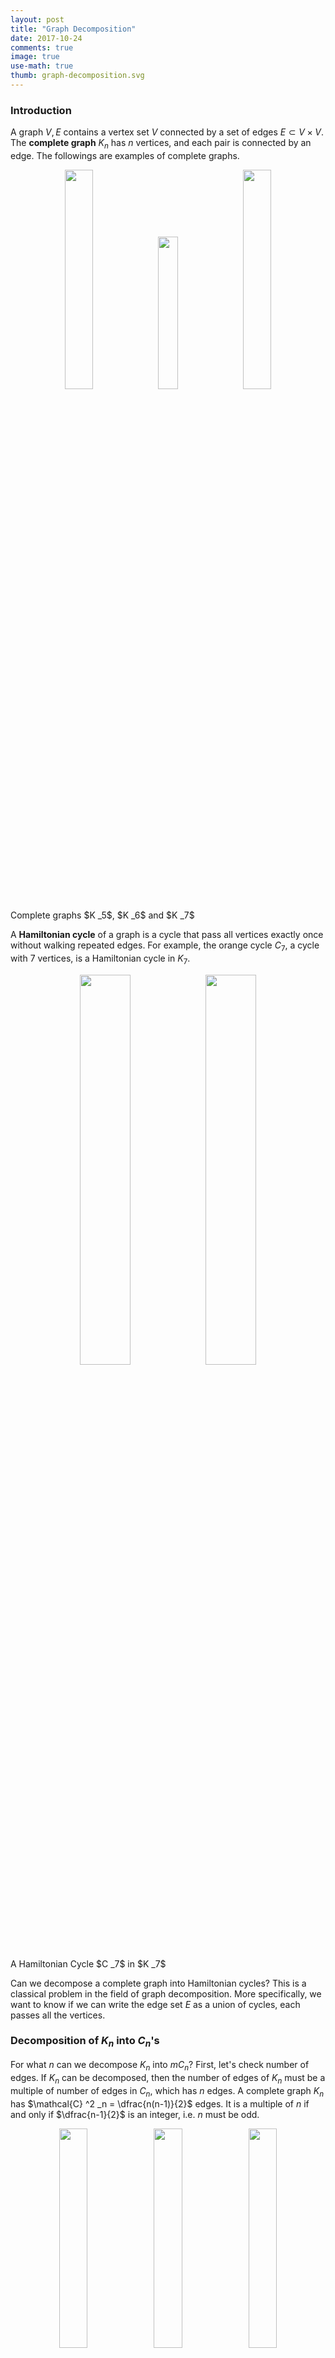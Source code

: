 ```yaml
---
layout: post
title: "Graph Decomposition"
date: 2017-10-24
comments: true
image: true
use-math: true
thumb: graph-decomposition.svg
---
```


### Introduction

A graph $V, E$ contains a vertex set $V$ connected by a set of edges $E \subset V \times V$. The **complete graph** $K _n$ has $n$ vertices, and each pair is connected by an edge. The followings are examples of complete graphs. 

<div style="text-align:center">
    <img src="{{ site.baseurl }}/assets/images/blog/2017-10-24-graph-decomposition/fig-k5.svg" width="30%">
    <img src="{{ site.baseurl }}/assets/images/blog/2017-10-24-graph-decomposition/fig-k6.svg" width="25%">
    <img src="{{ site.baseurl }}/assets/images/blog/2017-10-24-graph-decomposition/fig-k7.svg" width="30%">
</div>

<p class="figure">Complete graphs $K _5$, $K _6$ and $K _7$</p>

A **Hamiltonian cycle** of a graph is a cycle that pass all vertices exactly once without walking repeated edges. For example, the orange cycle $C _7$, a cycle with 7 vertices, is a Hamiltonian cycle in $K _7$.

<div id="fig2" style="text-align:center">
    <img class="emerge" src="{{ site.baseurl }}/assets/images/blog/2017-10-24-graph-decomposition/fig-c7.svg" width="40%"><img class="disappear" src="{{ site.baseurl }}/assets/images/blog/2017-10-24-graph-decomposition/fig-k7.svg" width="40%">
</div>

<p class="figure">A Hamiltonian Cycle $C _7$ in $K _7$</p>

Can we decompose a complete graph into Hamiltonian cycles? This is a classical problem in the field of graph decomposition. More specifically, we want to know if we can write the edge set $E$ as a union of cycles, each passes all the vertices.

### Decomposition of $K_n$ into $C_n$'s

For what $n$ can we decompose $K_n$ into $mC_n$? First, let's check number of edges. If $K _n$ can be decomposed, then the number of edges of $K _n$ must be a multiple of number of edges in $C _n$, which has $n$ edges. A complete graph $K _n$ has $\mathcal{C} ^2 _n = \dfrac{n(n-1)}{2}$ edges. It is a multiple of $n$ if and only if $\dfrac{n-1}{2}$ is an integer, i.e. $n$ must be odd.

<div id="fig3" style="text-align:center">
    <img class="mvleft" src="{{ site.baseurl }}/assets/images/blog/2017-10-24-graph-decomposition/fig1.svg" width="30%"><img class="mvmiddle" src="{{ site.baseurl }}/assets/images/blog/2017-10-24-graph-decomposition/fig2.svg" width="30%"><img class="mvright" src="{{ site.baseurl }}/assets/images/blog/2017-10-24-graph-decomposition/fig3.svg" width="30%">
</div>

<p class="figure">Decompose $K _7$ into $3C _7$</p>

Therefore, $K _{2n}$ can never be decomposed into $m C _{2n}$, but it is possible for $K _{2n + 1}$ to be decomposed into $n$ $C _{2n+1}$'s for $n \geq 1$. $K _3 = C _3$ is trivial, $K _5 = 2 C _5$ because it can be decomposed into a pentagon and a star. $K _7$ can be decomposed as the animation above. How about general $K _{2n + 1}$?

If $2n+1$ is a prime number, then the decomposition can be easily done as the following. Let 

$$
\begin{align*}
V = \mathbb{Z} _{2n + 1} = \left\lbrace 1, w, w ^2, \dots, w ^{2n} \right\rbrace,
\end{align*}
$$

where $w = e^{\frac{2\pi i}{2n + 1}}$. Then $w ^0 \rightarrow w ^1 \rightarrow w ^2 \rightarrow \cdots \rightarrow w ^{2n} \rightarrow w ^0$ is a cycle. $w ^0 \rightarrow w ^2 \rightarrow w ^4 \rightarrow \cdots \rightarrow w ^{4n} \rightarrow w ^0$ is another cycle. Similarly, we can draw a cycle $w ^0 \rightarrow w ^m \rightarrow w ^{2m} \rightarrow \cdots \rightarrow w ^{2nm} \rightarrow w ^0$ in $K _{2n + 1}$, as long as $m$ and $2n + 1$ are relatively prime. Therefore, if $2n + 1$ is prime, then any integer between $1$ and $n$ is relatively prime to $2n + 1$, so we can break $K _{2n + 1}$ into $n$ cycles.

For convenience, we call edge connecting $w ^k$ and $w ^{k + p}$ an **edge of length** $\boldsymbol{p}$. Thus edges of length $p$ form a Hamilton cycle in $K _{n}$ iff $(p, n) = 1$. For example, $1$-edges (blue edges), $2$-edges (green edges) and $3$-edges (orange edges) form three Hamiltonian cycles in $K _7$. $1$-edges form a Hamiltonian cycle in $K _6$, but $2$-edges do not form a Hamiltonian cycle, but two triangles in $K _6$ instead.

Up to now, we can decompose any complete graph with odd prime number of vertices into Hamiltonian cycles. How about odd composite number of vertices? It is more tricky to think about, but there is actually a universal way to deal with any complete graph with odd number of vertices.

**Proposition (Walecki)** There exist a Hamiltonian cycle decomposition of $K _{2n + 1}$ when $n \in \mathbb{N}^*$.

*Proof*  Label the points as $\{0, 1, w, w^2, \dots, w^{2n - 1} \}$ where $w = e^{\frac{2\pi i}{2n}}$. Then 

\begin{align}
C^0 := 0 \rightarrow 1 \rightarrow w \rightarrow w^{-1} \rightarrow w ^2 \rightarrow w ^{-2} \rightarrow \dots \rightarrow w ^{n - 1} \rightarrow w ^{-n + 1} \rightarrow -1 \rightarrow 0 \notag
\end{align}

is a Hamiltonian cycle. $C^k := w^k C ^0$ (element-wise multiplication) is also a Hamiltonian cycle, since it is just a rotation of $C ^0$. The quotient of consecutive endpoints in each cycle are $\{\infty, w, w^{-2}, w^3, w^{-4}, \dots, w^{-(2n-2)}, w^{2n-1}, 0\}$, which are all different. Therefore, if considering dirction of edges, then $\{C ^k, k = 0, 1, \dots, 2n-1 \}$ are $2n$ pairwise disjoint directed Hamiltonian cycles. But $C ^k$ and $C ^{k + n}$ are exactly the same graph with opposite directioning. Therefore, $\{C ^k, k = 0, 1, \dots, n - 1 \}$ are $n$ pairwise disjoint (nondirected) Hamiltonian cycles.

Graphically, it can be seen as the following.

<div id="fig4" style="text-align:center">
    <img class="mvll" src="{{ site.baseurl }}/assets/images/blog/2017-10-24-graph-decomposition/w9-0.svg" width="25%"><img class="mvl" src="{{ site.baseurl }}/assets/images/blog/2017-10-24-graph-decomposition/w9-2.svg" width="25%"><img class="mvr" src="{{ site.baseurl }}/assets/images/blog/2017-10-24-graph-decomposition/w9-1.svg" width="25%"><img class="mvrr" src="{{ site.baseurl }}/assets/images/blog/2017-10-24-graph-decomposition/w9-3.svg" width="25%">
</div>

<p class="figure">Walecki Decomposition of $K _9$ into $4C _3$</p>

### Subgraph with Edges of Two Lengths

We known that all the edges of length $k$ forms a Hamiltonian cycle in $K_n$ iff $(k, n)=1$. Moreover, if $(k, n)=d$, then edges of length $k$ forms $d$ cycles $C_{n/d}$. The main question is the following.

> Can we divide the subgraph of $K _n$, which is consisted by edges of length $k$ and length $l$, into two Hamiltonian cycles?

For convenience, we denote the subgraph of $K _n$ consisted by edges of length $k$ and length $l$ by $K _n ^{k, l}$. The following is an example of $K _9 ^{1, 3}$, with blue 1-edges and orange 3-edges.

<div class="boxl">

<div id="fig5" style="text-align:center">
    <img src="{{ site.baseurl }}/assets/images/blog/2017-10-24-graph-decomposition/k9-1-3.svg" width="40%">
</div>

<p class="figure">Graph $K _9 ^{1, 3}$</p>

</div>

<div class="boxr">

<div id="fig6" style="text-align:center">
    <img class="mvlll" src="{{ site.baseurl }}/assets/images/blog/2017-10-24-graph-decomposition/k9-1-3-1.svg" width="40%"><img class="mvrrr" src="{{ site.baseurl }}/assets/images/blog/2017-10-24-graph-decomposition/k9-1-3-2.svg" width="40%">
</div>

<p class="figure">$K _9 ^{1, 3} = 2C _9 $</p>

</div>

<p style='overflow:visible'>
Why we are interested in $K _9 ^{1, 3}$? We know that $K _9 ^1$, $K _9 ^2$, $K _9 ^4$ are Hamiltonian cycles, but $K _9 ^3$ is not. However, since $K _9 ^{1, 3}$ can be decomposed into 2 Hamiltonian cycles, we can still break $K _9$ into four Hamiltonian cycles.
</p>


It is not clear to me what kind of $K _n ^{k, l}$ can be broken into two Hamiltonian cycles. Never the less, there are some simple observations.

**Proposition 1** If $(n, k) = (n, l) = 1$, then $K _n ^{k, l}$ can be broken into two Hamiltonian cycles.

*Proof* $K _n ^{k}$ and $K _n ^{l}$ are both Hamiltonian cycles, so.

**Proposition 2** If $(n, k, l) > 1$, then $K _n ^{k, l}$ cannot be broken into two Hamiltonian cycles.

*Proof* If $d = (n, k, l) > 1$, then $w ^m$ can only be in the same cycle with $w ^{m + dp}$. $w ^{m + 1}$, for instance, cannot be reached via any path.

**Proposition 3** If $K _n ^{k, l}$ is breakable, then $K _n ^{mk, ml}$ is breakable, where $m$ is relatively prime to $n$.

*Proof* $w \mapsto w^m$ is a bijection.

I barely know anything more than these.

It should be noted that even though most cases I constructed are symmetric, there are still non-symmetric cases, for example $K _{12} ^{1,4}$.

<div class="boxl">

<div id="fig5" style="text-align:center">
    <img src="{{ site.baseurl }}/assets/images/blog/2017-10-24-graph-decomposition/k12-1-4.svg" width="40%">
</div>

<p class="figure">Graph $K _{12} ^{1, 4}$</p>

</div>

<div class="boxr">
<div id="fig7" style="text-align:center">
    <img class="mvllll" src="{{ site.baseurl }}/assets/images/blog/2017-10-24-graph-decomposition/k12-1-4-1.svg" width="40%"><img class="mvrrrr" src="{{ site.baseurl }}/assets/images/blog/2017-10-24-graph-decomposition/k12-1-4-2.svg" width="40%">
</div>

<p class="figure">$K _{12} ^{1, 4} = 2C _{12} $</p>

</div>

<script src="https://code.jquery.com/jquery-3.2.1.min.js"></script>

<script>
    $(".emerge").css({
        "opacity": 0, 
        "position": "relative",
        "left": 20 + "%"
    });
    $(".disappear").css({
        "position": "relative",
        "left": -20 + "%"
    });
    $(".mvleft").css({
        "position": "relative",
        "left": -30 + "%"
    });
    $(".mvmiddle").css({
        "position": "relative",
    });
    $(".mvright").css({
        "position": "relative",
        "left": 30 + "%"
    });
    $(".mvll").css({
        "position": "relative",
        "left": -37.5 + "%"
    });
    $(".mvl").css({
        "position": "relative",
        "left": -12.5 + "%"
    });
    $(".mvr").css({
        "position": "relative",
        "left": 12.5 + "%"
    });
    $(".mvrr").css({
        "position": "relative",
        "left": 37.5 + "%"
    });
    $(".mvlll").css({
        "position": "relative",
        "left": -20 + "%"
    });
    $(".mvrrr").css({
        "position": "relative",
        "left": 20 + "%"
    });
    $(".mvllll").css({
        "position": "relative",
        "left": -20 + "%"
    });
    $(".mvrrrr").css({
        "position": "relative",
        "left": 20 + "%"
    });
    $(".boxl").css({
        "width": "50%",
        "float": "left"
    });
    $(".boxr").css({
        "width": "50%",
        "float": "left"
    });
    $(window).scroll(function() {
        var displacement1 = Math.min(Math.max(($(window).scrollTop() - document.getElementById('fig2').offsetTop + $(window).height() / 2) * 1.5, 0), 300);
        var displacement2 = Math.min(Math.max(($(window).scrollTop() - document.getElementById('fig3').offsetTop + $(window).height() / 2) * 1.5, 0), 300) / 9;        var displacement3 = Math.min(Math.max(($(window).scrollTop() - document.getElementById('fig4').offsetTop + $(window).height() / 2) * 1.5, 0), 300) / 7.5;        var displacement4 = Math.min(Math.max(($(window).scrollTop() - document.getElementById('fig6').offsetTop + $(window).height() / 2) * 1.5, 0), 300) / 12;        var displacement5 = Math.min(Math.max(($(window).scrollTop() - document.getElementById('fig7').offsetTop + $(window).height() / 2) * 1.5, 0), 300) / 12;
        $(".emerge").css({
            "opacity": "" + displacement1 / 300
        });
        $(".disappear").css({
            "opacity": "" + 1 - displacement1 / 350
        });
        $(".mvleft").css({
            "left": 30 - displacement2 + "%"
        });
        $(".mvright").css({
            "left": -30 + displacement2 + "%"
        });
        $(".mvll").css({
            "left": 37.5 - displacement3 + "%"
        });
        $(".mvl").css({
            "left": 12.5 + displacement3 / 3 + "%"
        });
        $(".mvr").css({
            "left": -12.5 - displacement3 / 3 + "%"
        });
        $(".mvrr").css({
            "left": -37.5 + displacement3 + "%"
        });
        $(".mvlll").css({
            "left": 20 + displacement4 + "%"
        });
        $(".mvrrr").css({
            "left": -20 - displacement4 + "%"
        });
        $(".mvllll").css({
            "left": 20 + displacement5 + "%"
        });
        $(".mvrrrr").css({
            "left": -20 - displacement5 + "%"
        });
    });
</script>
